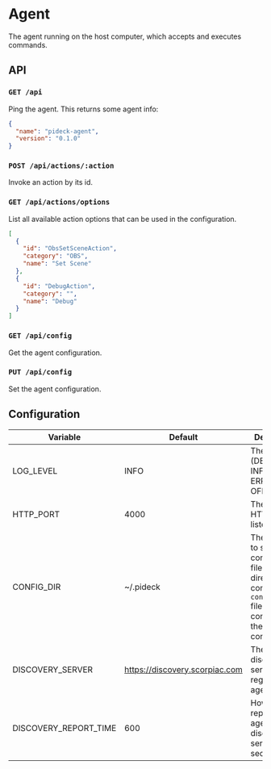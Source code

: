 # Agent

The agent running on the host computer, which accepts and executes commands.

## API

### `GET /api`

Ping the agent. This returns some agent info:

```json
{
  "name": "pideck-agent",
  "version": "0.1.0"
}
```

### `POST /api/actions/:action`

Invoke an action by its id.

### `GET /api/actions/options`

List all available action options that can be used in the configuration.

```json
[
  {
    "id": "ObsSetSceneAction",
    "category": "OBS",
    "name": "Set Scene"
  },
  {
    "id": "DebugAction",
    "category": "",
    "name": "Debug"
  }
]
```

### `GET /api/config`

Get the agent configuration.

### `PUT /api/config`

Set the agent configuration.

## Configuration

| Variable              | Default                        | Description |
|-----------------------|--------------------------------|-------------|
| LOG_LEVEL             | INFO                           | The log level (DEBUG, INFO, WARN, ERROR or OFF).
| HTTP_PORT             | 4000                           | The port the HTTP server listens on.
| CONFIG_DIR            | ~/.pideck                      | The directory to store configuration files in. This directory contains a `config.json` file containing the full agent configuration.
| DISCOVERY_SERVER      | https://discovery.scorpiac.com | The discovery server URL to register the agent on.
| DISCOVERY_REPORT_TIME | 600                            | How often to report the agent to the discovery server (in seconds).
